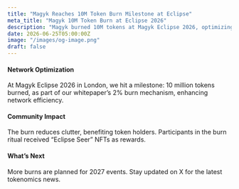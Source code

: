 ```yaml
---
title: "Magyk Reaches 10M Token Burn Milestone at Eclipse"
meta_title: "Magyk 10M Token Burn at Eclipse 2026"
description: "Magyk burned 10M tokens at Magyk Eclipse 2026, optimizing our blockchain network."
date: 2026-06-25T05:00:00Z
image: "/images/og-image.png"
draft: false
---
```


#### Network Optimization

At Magyk Eclipse 2026 in London, we hit a milestone: 10 million tokens burned, as part of our whitepaper’s 2% burn mechanism, enhancing network efficiency.

#### Community Impact

The burn reduces clutter, benefiting token holders. Participants in the burn ritual received “Eclipse Seer” NFTs as rewards.

#### What’s Next

More burns are planned for 2027 events. Stay updated on X for the latest tokenomics news.
